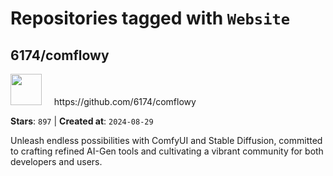 # Repositories tagged with `Website`


## 6174/comflowy


<a href='https://github.com/6174/comflowy'>
<img src="https://avatars.githubusercontent.com/u/3872872?v=4" width="50" height="50"></a> &nbsp; &nbsp; https://github.com/6174/comflowy

**Stars**: `897` | **Created at**: `2024-08-29`


Unleash endless possibilities with ComfyUI and Stable Diffusion, committed to crafting refined AI-Gen tools and cultivating a vibrant community for both developers and users. 
